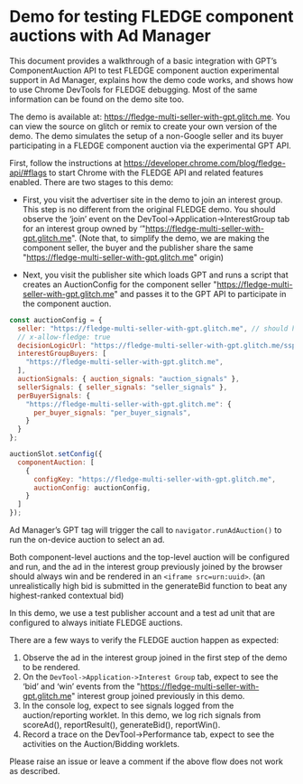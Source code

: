 # Demo for testing FLEDGE component auctions with Ad Manager

This document provides a walkthrough of a basic integration with GPT’s ComponentAuction API to test FLEDGE component auction experimental support in Ad Manager, explains how the demo code works, and shows how to use Chrome DevTools for FLEDGE debugging. Most of the same information can be found on the demo site too.

The demo is available at: https://fledge-multi-seller-with-gpt.glitch.me. You can view the source on glitch or remix to create your own version of the demo. The demo simulates the setup of a non-Google seller and its buyer participating in a FLEDGE component auction via the experimental GPT API.
 
First, follow the instructions at https://developer.chrome.com/blog/fledge-api/#flags to start Chrome with the FLEDGE API and related features enabled. There are two stages to this demo:

- First, you visit the advertiser site in the demo to join an interest group. This step is no different from the original FLEDGE demo. You should observe the ‘join’ event on the DevTool->Application->InterestGroup tab for an interest group owned by ‘"https://fledge-multi-seller-with-gpt.glitch.me". 
(Note that, to simplify the demo, we are making the component seller, the buyer and the publisher share the same "https://fledge-multi-seller-with-gpt.glitch.me" origin)

- Next, you visit the publisher site which loads GPT and runs a script that creates an AuctionConfig for the component seller "https://fledge-multi-seller-with-gpt.glitch.me" and passes it to the GPT API to participate in the component auction.

```javascript
const auctionConfig = {
  seller: "https://fledge-multi-seller-with-gpt.glitch.me", // should https & same as decisionLogicUrl's origin
  // x-allow-fledge: true
  decisionLogicUrl: "https://fledge-multi-seller-with-gpt.glitch.me/ssp/decision-logic.js",
  interestGroupBuyers: [
    "https://fledge-multi-seller-with-gpt.glitch.me",
  ],
  auctionSignals: { auction_signals: "auction_signals" },
  sellerSignals: { seller_signals: "seller_signals" },
  perBuyerSignals: {
    "https://fledge-multi-seller-with-gpt.glitch.me": {
      per_buyer_signals: "per_buyer_signals",
    }
  }
};

auctionSlot.setConfig({
  componentAuction: [
    {
      configKey: "https://fledge-multi-seller-with-gpt.glitch.me",
      auctionConfig: auctionConfig,
    }
  ]
});
```

Ad Manager’s GPT tag will trigger the call to `navigator.runAdAuction()` to run the on-device auction to select an ad.

Both component-level auctions and the top-level auction will be configured and run, and the ad in the interest group previously joined by the browser should always win and be rendered in an `<iframe src=urn:uuid>`. (an unrealistically high bid is submitted in the generateBid function to beat any highest-ranked contextual bid)

In this demo, we use a test publisher account and a test ad unit that are configured to always initiate  FLEDGE auctions. 

There are a few ways to verify the FLEDGE auction happen as expected:

1. Observe the ad in the interest group joined in the first step of the demo to be rendered.
2. On the `DevTool->Application->Interest Group` tab, expect to see the ‘bid’ and ‘win’ events from the  "https://fledge-multi-seller-with-gpt.glitch.me" interest group joined previously in this demo.
3. In the console log, expect to see signals logged from the auction/reporting worklet. In this demo, we log rich signals from scoreAd(), reportResult(), generateBid(), reportWin().
4. Record a trace on the DevTool->Performance tab, expect to see the activities on the Auction/Bidding worklets.

Please raise an issue or leave a comment if the above flow does not work as described.

